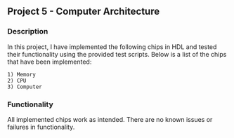 ## Project 5 - Computer Architecture

### Description

In this project, I have implemented the following chips in HDL and tested their functionality using the provided test scripts. Below is a list of the chips that have been implemented: 

    1) Memory
    2) CPU
    3) Computer
	

### Functionality

All implemented chips work as intended. There are no known issues or failures in functionality. 
